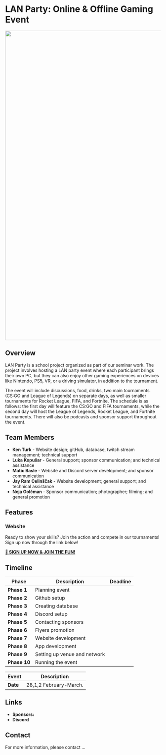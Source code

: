 # LAN Party: Online & Offline Gaming Event

<img src="https://github.com/user-attachments/assets/c84b8e97-308a-4911-9ca5-b5b1bda1e263" width="1000">

## Overview

LAN Party is a school project organized as part of our seminar work. The project involves hosting a LAN party event where each participant brings their own PC, but they can also enjoy other gaming experiences on devices like Nintendo, PS5, VR, or a driving simulator, in addition to the tournament. 

The event will include discussions, food, drinks, two main tournaments (CS:GO and League of Legends) on separate days, as well as smaller tournaments for Rocket League, FIFA, and Fortnite. The schedule is as follows: the first day will feature the CS:GO and FIFA tournaments, while the second day will host the League of Legends, Rocket League, and Fortnite tournaments. There will also be podcasts and sponsor support throughout the event.

## Team Members

- **Ken Turk** - Website design; gitHub, database, twitch stream management; technical support
- **Luka Kopušar** - General support; sponsor communication; and technical assistance
- **Matic Basle** - Website and Discord server development; and sponsor communication
- **Jay Ram Celinščak** - Website development; general support; and technical assistance
- **Neja Golčman** - Sponsor communication; photographer; filming; and general promotion

## Features



### Website  
Ready to show your skills? Join the action and compete in our tournaments! Sign up now through the link below!

**[🚀 SIGN UP NOW & JOIN THE FUN!](https://lanparty.scv.si)**


## Timeline

| Phase           | Description                          | Deadline          |
|-----------------|--------------------------------------|-------------------|
| **Phase 1**     | Planning event                       | |
| **Phase 2**     | Github setup                         | |
| **Phase 3**     | Creating database                    | |
| **Phase 4**     | Discord setup                        | |
| **Phase 5**     | Contacting sponsors                  | |
| **Phase 6**     | Flyers promotion                     | |
| **Phase 7**     | Website development                  | |
| **Phase 8**     | App development                      | |
| **Phase 9**     | Setting up venue and network         | |
| **Phase 10**    | Running the event                    | |

| Event           | Description                          |
|-----------------|------------------------------------|
| **Date**        | 28,1,2 February-March.             |

## Links

- **Sponsors:** [](https://lanparty.scv.si/sponsors)
- **Discord** [](https://discord.gg/Z5hCESmjDR)

## Contact

For more information, please contact ...
